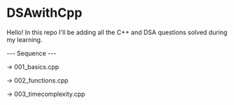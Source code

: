 # DSAwithCpp
Hello! In this repo I'll be adding all the C++ and DSA questions solved during my learning.

--- Sequence ---

-> 001_basics.cpp

-> 002_functions.cpp

-> 003_timecomplexity.cpp

